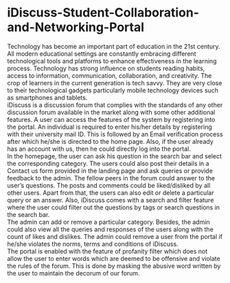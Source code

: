 # iDiscuss-Student-Collaboration-and-Networking-Portal
Technology has become an important part of education in the 21st century. All modern educational settings are constantly embracing different technological tools and platforms to enhance effectiveness in the learning process. Technology has strong influence on students reading habits, access to information, communication, collaboration, and creativity. The crop of learners in the current generation is tech savvy.  They are very close to their technological gadgets particularly mobile technology devices such as smartphones and tablets.<br>
iDiscuss is a discussion forum that complies with the standards of any other discussion forum available in the market along with some other additional features. A user can access the features of the system by registering into the portal. An individual is required to enter his/her details by registering with their university mail ID. This is followed by an Email verification process after which he/she is directed to the home page. Also, if the user already has an account with us, then he could directly log into the portal.<br>
In the homepage, the user can ask his question in the search bar and select the corresponding category. The users could also post their details in a Contact us form provided in the landing page and ask queries or provide feedback to the admin. The fellow peers in the forum could answer to the user’s questions. The posts and comments could be liked/disliked by all other users. Apart from that, the users can also edit or delete a particular query or an answer. Also, iDiscuss comes with a search and filter feature where the user could filter out the questions by tags or search questions in the search bar.<br> 
The admin can add or remove a particular category. Besides, the admin could also view all the queries and responses of the users along with the count of likes and dislikes. The admin could remove a user from the portal if he/she violates the norms, terms and conditions of iDiscuss.<br> 
The portal is enabled with the feature of profanity filter which does not allow the user to enter words which are deemed to be offensive and violate the rules of the forum. This is done by masking the abusive word written by the user to maintain the decorum of our forum.
